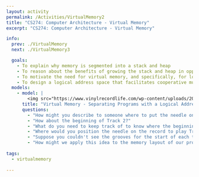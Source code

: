 ```yaml
---
layout: activity
permalink: /Activities/VirtualMemory2
title: "CS274: Computer Architecture - Virtual Memory"
excerpt: "CS274: Computer Architecture - Virtual Memory"

info:
  prev: ./VirtualMemory
  next: ./VirtualMemory3

  goals: 
    - To explain why memory is segmented into a stack and heap
    - To reason about the benefits of growing the stack and heap in opposite directions
    - To motivate the need for virtual memory, and specifically, for logical addressing
    - To design a logical address space that facilitates cooperative multitasking
  models:   
    - model: |
        <img src="https://www.vinylrecordlife.com/wp-content/uploads/2020/07/VINYL-RECORD-LIFE-TRACK-LISTING-1024x683.jpg?ezimgfmt=ng:webp/ngcb2" alt="Record showing tracks from vinylrecordlife.com"> 
      title: "Virtual Memory - Separating Programs with a Logical Address Space"
      questions:
        - "How might you describe to someone where to put the needle on the record to play the beginning of Track (program!) 1?"
        - "How about the beginning of Track 2?"
        - "What do you need to keep track of to know where the beginning of each song is located?"
        - "Where would you position the needle on the record to play Track 3 starting from the 1 minute mark?"
        - "Suppose you couldn't see the grooves for the start of each track on the record, but you knew that each song was exactly 5 minutes long.  How could this help you to place the needle to play the third song from the beginning?"
        - "How might we apply this idea to the memory layout of our programs so that we can compile them with a consistent layout, but also load multiple programs at the same time?"
    
tags:
  - virtualmemory
  
---
```


